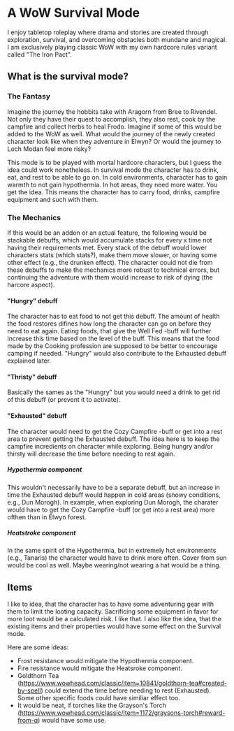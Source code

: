 # A WoW Survival Mode
I enjoy tabletop roleplay where drama and stories are created through exploration, survival, and overcoming obstacles both mundane and magical. I am exclusively playing classic WoW with my own hardcore rules variant called "The Iron Pact".

## What is the survival mode?

### The Fantasy

Imagine the journey the hobbits take with Aragorn from Bree to Rivendel. Not only they have their quest to accomplish, they also rest, cook by the campfire and collect herbs to heal Frodo. Imagine if some of this would be added to the WoW as well. What would the journey of the newly created character look like when they adventure in Elwyn? Or would the journey to Loch Modan feel more risky?

This mode is to be played with mortal hardcore characters, but I guess the idea could work nonetheless. In survival mode the character has to drink, eat, and rest to be able to go on. In cold environments, character has to gain warmth to not gain hypothermia. In hot areas, they need more water. You get the idea. This means the character has to carry food, drinks, campfire equipment and such with them.

### The Mechanics

If this would be an addon or an actual feature, the following would be stackable debuffs, which would accumulate stacks for every x time not having their requirements met. Every stack of the debuff would lower characters stats (which stats?), make them move slower, or having some other effect (e.g., the drunken effect). The character could not die from these debuffs to make the mechanics more robust to technical errors, but continuing the adventure with them would increase to risk of dying (the harcore aspect).

#### "Hungry" debuff

The character has to eat food to not get this debuff. The amount of health the food restores difines how long the character can go on before they need to eat again. Eating foods, that give the Well Fed -buff will further increase this time based on the level of the buff. This means that the food made by the Cooking profession are supposed to be better to encourage camping if needed. "Hungry" would also contribute to the Exhausted debuff explained later. 


#### "Thristy" debuff

Basically the sames as the "Hungry" but you would need a drink to get rid of this debuff (or prevent it to activate).


#### "Exhausted" debuff

The character would need to get the Cozy Campfire -buff or get into a rest area to prevent getting the Exhausted debuff. The idea here is to keep the campfire incredients on character while exploring. Being hungry and/or thirsty will decrease the time before needing to rest again.


##### Hypothermia component

This wouldn't necessarily have to be a separate debuff, but an increase in time the Exhausted debuff would happen in cold areas (snowy conditions, e.g., Dun Morogh). In example, when exploring Dun Morogh, the charater would have to get the Cozy Campfire -buff (or get into a rest area) more ofthen than in Elwyn forest.


##### Heatstroke component

In the same spirit of the Hypothermia, but in extremely hot environments (e.g., Tanaris) the character would have to drink more often. Cover from sun would be cool as well. Maybe wearing/not wearing a hat would be a thing.

## Items

I like to idea, that the character has to have some adventuring gear with them to limit the looting capacity. Sacrificing some equipment in favor for more loot would be a calculated risk. I like that. I also like the idea, that the existing items and their properties would have some effect on the Survival mode.

Here are some ideas:

- Frost resistance would mitigate the Hypothermia component.
- Fire resistance would mitigate the Heatsroke component.
- Goldthorn Tea (https://www.wowhead.com/classic/item=10841/goldthorn-tea#created-by-spell) could extend the time before needing to rest (Exhausted). Some other specific foods could have similiar effect too.
- It would be neat, if torches like the Grayson's Torch (https://www.wowhead.com/classic/item=1172/graysons-torch#reward-from-q) would have some use.
